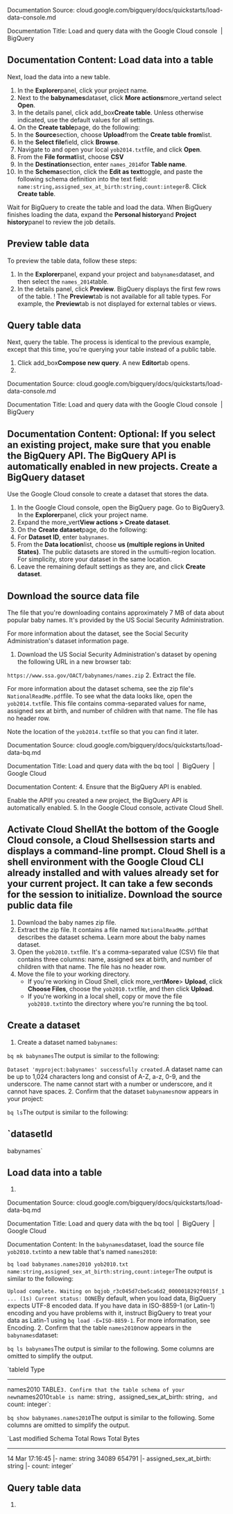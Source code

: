 Documentation Source:
cloud.google.com/bigquery/docs/quickstarts/load-data-console.md

Documentation Title:
Load and query data with the Google Cloud console  |  BigQuery

Documentation Content:
Load data into a table
----------------------

Next, load the data into a new table.

1. In the
 **Explorer**panel, click your project name.
2. Next to the **babynames**dataset, click
 **More actions**more\_vertand select **Open**.
3. In the details panel, click
 add\_box**Create
 table**. Unless otherwise indicated, use the default values for all settings.
4. On the **Create table**page, do the following:
1. In the **Source**section, choose **Upload**from the
 **Create table
 from**list.
2. In the **Select file**field, click **Browse**.
3. Navigate to and open your local `yob2014.txt`file, and click **Open**.
4. From the
 **File
 format**list, choose **CSV**
5. In the **Destination**section, enter
 `names_2014`for
 **Table
 name**.
6. In the **Schema**section, click the
 **Edit as
 text**toggle, and paste the following
 schema definition into the text field:
`name:string,assigned_sex_at_birth:string,count:integer`8. Click
 **Create
 table**.

Wait for BigQuery to create the table and load the data.
 When BigQuery finishes loading the data, expand the
 **Personal
 history**and **Project history**panel to review the job details.

Preview table data
------------------

To preview the table data, follow these steps:

1. In the
 **Explorer**panel, expand your project and `babynames`dataset, and then
 select the `names_2014`table.
2. In the details panel, click **Preview**. BigQuery displays the first few
 rows of the table.
!
The **Preview**tab is not available for all table types. For example, the
**Preview**tab is not displayed for external tables or views.


Query table data
----------------

Next, query the table. The process is identical to the previous example,
except that this time, you're querying your table instead of a public table.

1. Click add\_box**Compose new query**. A new **Editor**tab opens.
2.



Documentation Source:
cloud.google.com/bigquery/docs/quickstarts/load-data-console.md

Documentation Title:
Load and query data with the Google Cloud console  |  BigQuery

Documentation Content:
Optional: If you
 select an existing project, make sure that you
 enable
 the BigQuery API. The BigQuery API is automatically
 enabled in new projects.
Create a BigQuery dataset
-------------------------

Use the Google Cloud console to create a dataset that stores the data.

1. In the Google Cloud console, open the BigQuery page.
Go to BigQuery3. In the
 **Explorer**panel, click your project name.
4. Expand the more\_vert**View actions > Create dataset**.
5. On the **Create dataset**page, do the following:
1. For
 **Dataset ID**, enter `babynames`.
2. From the **Data location**list, choose **us (multiple regions in United States)**.
 The public datasets are stored in the `us`multi-region
 location. For simplicity,
 store your
 dataset in the same location.
3. Leave the remaining default settings as they are, and click **Create dataset**.

Download the source data file
-----------------------------

The file that you're downloading contains approximately 7 MB of data about
popular baby names. It's provided by the US Social Security Administration.

For more information about the dataset, see the
Social Security Administration's dataset information page.

1. Download the US Social Security Administration's dataset by opening the
following URL in a new browser tab:

`https://www.ssa.gov/OACT/babynames/names.zip`
2. Extract the file.

For more information about the dataset schema, see the zip file's
`NationalReadMe.pdf`file.
To see what the data looks like, open the `yob2014.txt`file. This file
contains comma-separated values for name, assigned sex at birth, and number
of children with that name. The file has no header row.

Note the location of the `yob2014.txt`file so that you can find it later.



Documentation Source:
cloud.google.com/bigquery/docs/quickstarts/load-data-bq.md

Documentation Title:
Load and query data with the bq tool  |  BigQuery  |  Google Cloud

Documentation Content:
4. Ensure that the BigQuery API is enabled.

Enable the APIIf you created a new project, the BigQuery API is automatically
 enabled.
5. In the Google Cloud console, activate Cloud Shell.

Activate Cloud ShellAt the bottom of the Google Cloud console, a
 Cloud Shellsession starts and displays a command-line prompt. Cloud Shell is a shell environment
 with the Google Cloud CLI
 already installed and with values already set for
 your current project. It can take a few seconds for the session to initialize.
Download the source public data file
------------------------------------

1. Download the
baby names zip file.
2. Extract the zip file. It contains a file named `NationalReadMe.pdf`that
describes the dataset schema.
Learn more about the baby names dataset.
3. Open the `yob2010.txt`file. It's a comma-separated value (CSV) file that
contains three columns: name, assigned sex at birth, and number of children
with that name. The file has no header row.
4. Move the file to your working directory.
	* If you're working in Cloud Shell, click
	more\_vert**More**> **Upload**, click **Choose Files**, choose the
	`yob2010.txt`file, and then click **Upload**.
	* If you're working in a local shell, copy or move the file `yob2010.txt`into the directory where you're running the bq tool.

Create a dataset
----------------

1. Create a dataset named `babynames`:

`bq mk babynames`The output is similar to the following:

`Dataset 'myproject:babynames' successfully created.`A dataset name can be up to 1,024 characters long and consist of A-Z, a-z,
0-9, and the underscore. The name cannot start with a number or underscore,
and it cannot have spaces.
2. Confirm that the dataset `babynames`now appears in your project:

`bq ls`The output is similar to the following:

`datasetId
-------------
 babynames`

Load data into a table
----------------------

1.



Documentation Source:
cloud.google.com/bigquery/docs/quickstarts/load-data-bq.md

Documentation Title:
Load and query data with the bq tool  |  BigQuery  |  Google Cloud

Documentation Content:
In the `babynames`dataset, load the source file `yob2010.txt`into a
new table that's named `names2010`:

`bq load babynames.names2010 yob2010.txt name:string,assigned_sex_at_birth:string,count:integer`The output is similar to the following:

`Upload complete.
Waiting on bqjob_r3c045d7cbe5ca6d2_0000018292f0815f_1 ... (1s) Current status: DONE`By default, when you load data, BigQuery expects UTF-8
encoded data. If you have data in ISO-8859-1 (or Latin-1) encoding and
you have problems with it, instruct BigQuery to treat
your data as Latin-1 using `bq load -E=ISO-8859-1`. For more information,
see Encoding.
2. Confirm that the table `names2010`now appears in the `babynames`dataset:

`bq ls babynames`The output is similar to the following. Some columns are omitted to simplify
the output.

`tableId Type
----------- ---------
 names2010 TABLE`
3. Confirm that the table schema of your new `names2010`table is
`name: string`, `assigned_sex_at_birth: string`, and `count: integer`:

`bq show babynames.names2010`The output is similar to the following. Some columns are omitted to simplify
the output.

`Last modified Schema Total Rows Total Bytes
----------------- ------------------------------- ------------ ------------
14 Mar 17:16:45 |- name: string 34089 654791
 |- assigned_sex_at_birth: string
 |- count: integer`

Query table data
----------------

1.



